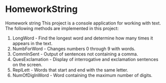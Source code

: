 # HomeworkString
Homework string
This project is a console application for working with text. The following methods are implemented in this project:
 1) LongWord - Find the longest word and determine how many times it appears in the text.
 2) NumbForWord - Changes numbers 0 through 9 with words.
 3) CommInSent - Output of sentences not containing a comma.
 4) QuesExclamation - Display of interrogative and exclamation sentences on the screen.
 5) ReplLett - Words that start and end with the same letter.
 6) NumOfDigInWord - Word containing the maximum number of digits.
